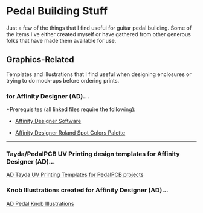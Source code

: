 # Pedal Building Stuff

Just a few of the things that I find useful for guitar pedal building. Some of the items I've either created myself or have gathered from other generous folks that have made them available for use.

## Graphics-Related

Templates and illustrations that I find useful when designing enclosures or trying to do mock-ups before ordering prints.

### for Affinity Designer (AD)...
*Prerequisites (all linked files require the following):

<ul>
<li>

[Affinity Designer Software](https://affinity.serif.com/en-gb/)

</li>
<li>

[Affinity Designer Roland Spot Colors Palette](https://github.com/brettcoppolo/PedalBuildingStuff/blob/main/UV%20Printing%20Templates%20-%20Affinity%20Designer/Prerequisites/Roland%20Color%20System%20Library%20(spots).afpalette)

</li>
</ul>

<hr/>

### Tayda/PedalPCB UV Printing design templates for Affinity Designer (AD)...

[AD Tayda UV Printing Templates for PedalPCB projects](https://github.com/brettcoppolo/PedalBuildingStuff/tree/main/UV%20Printing%20Templates%20-%20Affinity%20Designer)

### Knob Illustrations created for Affinity Designer (AD)...

[AD Pedal Knob Illustrations](https://github.com/brettcoppolo/PedalBuildingStuff/tree/main/Graphics/Pedal%20Hardware/Knobs)
